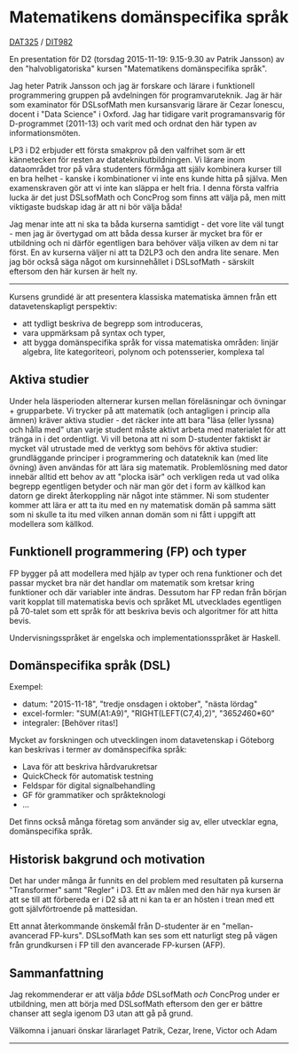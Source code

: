 # Matematikens domänspecifika språk
[DAT325](https://student.portal.chalmers.se/sv/chalmersstudier/programinformation/Sidor/SokProgramutbudet.aspx?course_id=24179&parsergrp=2) / [DIT982](http://kursplaner.gu.se/english/DIT982.pdf)

En presentation för D2 (torsdag 2015-11-19: 9.15-9.30 av Patrik
Jansson) av den "halvobligatoriska" kursen "Matematikens domänspecifika
språk".

Jag heter Patrik Jansson och jag är forskare och lärare i funktionell
programmering gruppen på avdelningen för programvaruteknik. Jag är här
som examinator för DSLsofMath men kursansvarig lärare är Cezar
Ionescu, docent i "Data Science" i Oxford. Jag har tidigare varit
programansvarig för D-programmet (2011-13) och varit med och ordnat
den här typen av informationsmöten.

LP3 i D2 erbjuder ett första smakprov på den valfrihet som är ett
kännetecken för resten av datateknikutbildningen. Vi lärare inom
dataområdet tror på våra studenters förmåga att själv kombinera kurser
till en bra helhet - kanske i kombinationer vi inte ens kunde hitta på
själva. Men examenskraven gör att vi inte kan släppa er helt fria. I
denna första valfria lucka är det just DSLsofMath och ConcProg som
finns att välja på, men mitt viktigaste budskap idag är att ni
bör välja båda!

Jag menar inte att ni ska ta båda kurserna samtidigt - det vore lite
väl tungt - men jag är övertygad om att båda dessa kurser är mycket
bra för er utbildning och ni därför egentligen bara behöver välja
vilken av dem ni tar först. En av kurserna väljer ni att ta D2LP3 och
den andra lite senare. Men jag bör också säga något om kursinnehållet
i DSLsofMath - särskilt eftersom den här kursen är helt ny.

----

Kursens grundidé är att presentera klassiska matematiska ämnen från
ett datavetenskapligt perspektiv:

* att tydligt beskriva de begrepp som introduceras,
* vara uppmärksam på syntax och typer,
* att bygga domänspecifika språk for vissa matematiska områden: linjär algebra, lite kategoriteori, polynom och potensserier, komplexa tal

## Aktiva studier

Under hela läsperioden alternerar kursen mellan föreläsningar och
övningar + grupparbete.  Vi trycker på att matematik (och antagligen i
princip alla ämnen) kräver aktiva studier - det räcker inte att bara
"läsa (eller lyssna) och hålla med" utan varje student måste aktivt
arbeta med materialet för att tränga in i det ordentligt. Vi vill
betona att ni som D-studenter faktiskt är mycket väl utrustade med de
verktyg som behövs för aktiva studier: grundläggande principer i
programmering och datateknik kan (med lite övning) även användas för
att lära sig matematik. Problemlösning med dator innebär alltid ett
behov av att "plocka isär" och verkligen reda ut vad olika begrepp
egentligen betyder och när man gör det i form av källkod kan datorn ge
direkt återkoppling när något inte stämmer. Ni som studenter kommer
att lära er att ta itu med en ny matematisk domän på samma sätt som ni
skulle ta itu med vilken annan domän som ni fått i uppgift att
modellera som källkod.

## Funktionell programmering (FP) och typer

FP bygger på att modellera med hjälp av typer och rena funktioner och
det passar mycket bra när det handlar om matematik som kretsar kring
funktioner och där variabler inte ändras. Dessutom har FP redan från
början varit kopplat till matematiska bevis och språket ML utvecklades
egentligen på 70-talet som ett språk för att beskriva bevis och
algoritmer för att hitta bevis.

Undervisningsspråket är engelska och implementationsspråket är Haskell.

## Domänspecifika språk (DSL)

Exempel:
* datum: "2015-11-18", "tredje onsdagen i oktober", "nästa lördag"
* excel-formler: "SUM(A1:A9)", "RIGHT(LEFT(C7,4),2)", "365*24*60*60"
* integraler: [Behöver ritas!]

Mycket av forskningen och utvecklingen inom datavetenskap i Göteborg
kan beskrivas i termer av domänspecifika språk:

* Lava för att beskriva hårdvarukretsar
* QuickCheck för automatisk testning
* Feldspar för digital signalbehandling
* GF för grammatiker och språkteknologi
* ...

Det finns också många företag som använder sig av, eller utvecklar
egna, domänspecifika språk.

## Historisk bakgrund och motivation

Det har under många år funnits en del problem med resultaten på
kurserna "Transformer" samt "Regler" i D3. Ett av målen med den här
nya kursen är att se till att förbereda er i D2 så att ni kan ta er an
hösten i trean med ett gott självförtroende på mattesidan.

Ett annat återkommande önskemål från D-studenter är en
"mellan-avancerad FP-kurs". DSLsofMath kan ses som ett naturligt steg
på vägen från grundkursen i FP till den avancerade FP-kursen (AFP).

## Sammanfattning

Jag rekommenderar er att välja *både* DSLsofMath *och* ConcProg under
er utbildning, men att börja med DSLsofMath eftersom den ger er bättre
chanser att segla igenom D3 utan att gå på grund.

Välkomna i januari önskar lärarlaget
  Patrik, Cezar, Irene, Victor och Adam

----------------
